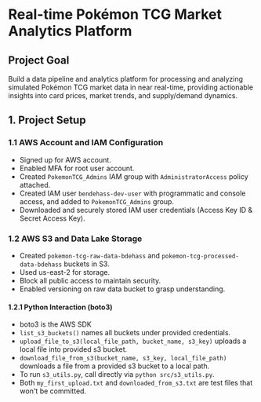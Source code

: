 # Real-time Pokémon TCG Market Analytics Platform

## Project Goal
Build a data pipeline and analytics platform for processing and analyzing simulated Pokémon TCG market data in near real-time, providing actionable insights into card prices, market trends, and supply/demand dynamics.

## 1. Project Setup
### 1.1 AWS Account and IAM Configuration
- Signed up for AWS account.
- Enabled MFA for root user account.
- Created `PokemonTCG_Admins` IAM group with `AdministratorAccess` policy attached.
- Created IAM user `bendehass-dev-user` with programmatic and console access, and added to `PokemonTCG_Admins` group.
- Downloaded and securely stored IAM user credentials (Access Key ID & Secret Access Key).
### 1.2 AWS S3 and Data Lake Storage
- Created `pokemon-tcg-raw-data-bdehass` and `pokemon-tcg-processed-data-bdehass` buckets in S3.
- Used us-east-2 for storage.
- Block all public access to maintain security.
- Enabled versioning on raw data bucket to grasp understanding.
#### 1.2.1 Python Interaction (boto3)
- boto3 is the AWS SDK
- `list_s3_buckets()` names all buckets under provided credentials.
- `upload_file_to_s3(local_file_path, bucket_name, s3_key)` uploads a local file into provided s3 bucket.
- `download_file_from_s3(bucket_name, s3_key, local_file_path)` downloads a file from a provided s3 bucket to a local path.
- To run `s3_utils.py`, call directly via `python src/s3_utils.py`.
- Both `my_first_upload.txt` and `downloaded_from_s3.txt` are test files that won't be committed.